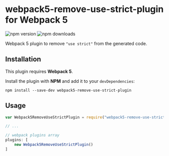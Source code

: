 # webpack5-remove-use-strict-plugin for Webpack 5

![npm version](https://img.shields.io/npm/v/webpack5-remove-use-strict-plugin)
![npm downloads](https://img.shields.io/npm/dt/webpack5-remove-use-strict-plugin)

Webpack 5 plugin to remove `"use strict"` from the generated code.

## Installation

This plugin requires **Webpack 5**.

Install the plugin with **NPM** and add it to your `devDependencies`:

`npm install --save-dev webpack5-remove-use-strict-plugin`

## Usage

```js
var Webpack5RemoveUseStrictPlugin = require("webpack5-remove-use-strict-plugin");

// ...

// webpack plugins array
plugins: [
    new Webpack5RemoveUseStrictPlugin()
]
```
